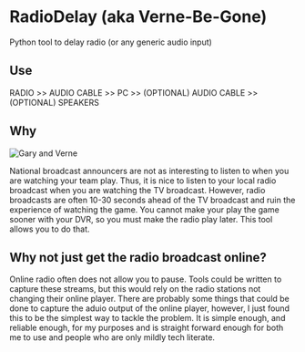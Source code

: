 RadioDelay (aka Verne-Be-Gone)
==============================

Python tool to delay radio (or any generic audio input)

## Use

RADIO >> AUDIO CABLE >> PC >> (OPTIONAL) AUDIO CABLE >> (OPTIONAL) SPEAKERS

## Why

![Gary and Verne](https://github.com/stevenryoung/RadioDelay/resources/verne_gary.jpg)

National broadcast announcers are not as interesting to listen to when you are watching your team play. Thus, it is nice to listen to your local radio broadcast when you are watching the TV broadcast. However, radio broadcasts are often 10-30 seconds ahead of the TV broadcast and ruin the experience of watching the game. You cannot make your play the game sooner with your DVR, so you must make the radio play later. This tool allows you to do that.

## Why not just get the radio broadcast online?

Online radio often does not allow you to pause. Tools could be written to capture these streams, but this would rely on the radio stations not changing their online player. There are probably some things that could be done to capture the aduio output of the online player, however, I just found this to be the simplest way to tackle the problem. It is simple enough, and reliable enough, for my purposes and is straight forward enough for both me to use and people who are only mildly tech literate.
